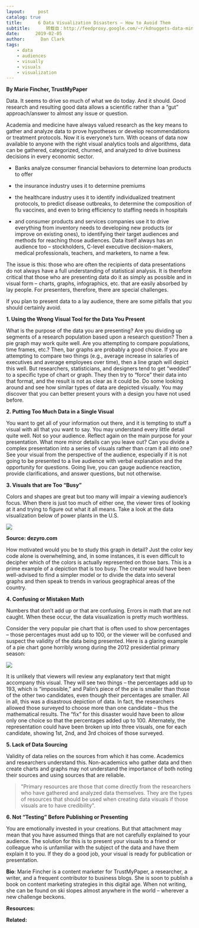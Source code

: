 ```yaml
---
layout:     post
catalog: true
title:      6 Data Visualization Disasters – How to Avoid Them
subtitle:      转载自：http://feedproxy.google.com/~r/kdnuggets-data-mining-analytics/~3/KSpquecMddw/data-visualization-disasters-avoid.html
date:      2019-02-05
author:      Dan Clark
tags:
    - data
    - audiences
    - visually
    - visuals
    - visualization
---
```


**By Marie Fincher, TrustMyPaper**

Data. It seems to drive so much of what we do today. And it should. Good research and resulting good data allows a scientific rather than a “gut” approach/answer to almost any issue or question.

Academia and medicine have always valued research as the key means to gather and analyze data to prove hypotheses or develop recommendations or treatment protocols. Now it is everyone’s turn. With oceans of data now available to anyone with the right visual analytics tools and algorithms, data can be gathered, categorized, churned, and analyzed to drive business decisions in every economic sector.

- Banks analyze consumer financial behaviors to determine loan products to offer

- the insurance industry uses it to determine premiums

- the healthcare industry uses it to identify individualized treatment protocols, to predict disease outbreaks, to determine the composition of flu vaccines, and even to bring efficiency to staffing needs in hospitals

- and consumer products and services companies use it to drive everything from inventory needs to developing new products (or improve on existing ones), to identifying their target audiences and methods for reaching those audiences. Data itself always has an audience too – stockholders, C-level executive decision-makers, medical professionals, teachers, and marketers, to name a few.


The issue is this: those who are often the recipients of data presentations do not always have a full understanding of statistical analysis. It is therefore critical that those who are presenting data do it as simply as possible and in visual form – charts, graphs, infographics, etc. that are easily absorbed by lay people. For presenters, therefore, there are special challenges.

If you plan to present data to a lay audience, there are some pitfalls that you should certainly avoid.

**1. Using the Wrong Visual Tool for the Data You Present**

What is the purpose of the data you are presenting? Are you dividing up segments of a research population based upon a research question? Then a pie graph may work quite well. Are you attempting to compare populations, time frames, etc.? Then, bar graphs are probably a good choice. If you are attempting to compare two things (e.g., average increase in salaries of executives and average employees over time), then a line graph will depict this well. But researchers, statisticians, and designers tend to get “wedded” to a specific type of chart or graph. They then try to “force” their data into that format, and the result is not as clear as it could be. Do some looking around and see how similar types of data are depicted visually. You may discover that you can better present yours with a design you have not used before.

**2. Putting Too Much Data in a Single Visual**

You want to get all of your information out there, and it is tempting to stuff a visual with all that you want to say. You may understand every little detail quite well. Not so your audience. Reflect again on the main purpose for your presentation. What more minor details can you leave out? Can you divide a complex presentation into a series of visuals rather than cram it all into one? See your visual from the perspective of the audience, especially if it is not going to be presented to a live audience with verbal explanation and the opportunity for questions. Going live, you can gauge audience reaction, provide clarifications, and answer questions, but not otherwise.

**3. Visuals that are Too “Busy”**

Colors and shapes are great but too many will impair a viewing audience’s focus. When there is just too much of either one, the viewer tires of looking at it and trying to figure out what it all means. Take a look at the data visualization below of power plants in the U.S.

![](https://www.kdnuggets.com/wp-content/uploads/data-viz-disasters-fig-1.jpg)


**Source: dezyro.com**

How motivated would you be to study this graph in detail? Just the color key code alone is overwhelming, and, in some instances, it is even difficult to decipher which of the colors is actually represented on those bars. This is a prime example of a depiction that is too busy. The creator would have been well-advised to find a simpler model or to divide the data into several graphs and then speak to trends in various geographical areas of the country.

**4. Confusing or Mistaken Math**

Numbers that don’t add up or that are confusing. Errors in math that are not caught. When these occur, the data visualization is pretty much worthless.

Consider the very popular pie chart that is often used to show percentages – those percentages must add up to 100, or the viewer will be confused and suspect the validity of the data being presented. Here is a glaring example of a pie chart gone horribly wrong during the 2012 presidential primary season:

![](https://www.kdnuggets.com/wp-content/uploads/data-viz-disasters-fig-2.jpg)


It is unlikely that viewers will review any explanatory text that might accompany this visual. They will see two things – the percentages add up to 193, which is “impossible,” and Palin’s piece of the pie is smaller than those of the other two candidates, even though their percentages are smaller. All in all, this was a disastrous depiction of data. In fact, the researchers allowed those surveyed to choose more than one candidate – thus the mathematical results. The “fix” for this disaster would have been to allow only one choice so that the percentages added up to 100. Alternately, the representation could have been broken up into three visuals, one for each candidate, showing 1st, 2nd, and 3rd choices of those surveyed.

**5. Lack of Data Sourcing**

Validity of data relies on the sources from which it has come. Academics and researchers understand this. Non-academics who gather data and then create charts and graphs may not understand the importance of both noting their sources and using sources that are reliable. 

> "Primary resources are those that come directly from the researchers who have gathered and analyzed data themselves. They are the types of resources that should be used when creating data visuals if those visuals are to have credibility".

**6. Not “Testing” Before Publishing or Presenting**

You are emotionally invested in your creations. But that attachment may mean that you have assumed things that are not carefully explained to your audience. The solution for this is to present your visuals to a friend or colleague who is unfamiliar with the subject of the data and have them explain it to you. If they do a good job, your visual is ready for publication or presentation.

**Bio**: Marie Fincher is a content marketer for TrustMyPaper, a researcher, a writer, and a frequent contributor to business blogs. She is soon to publish a book on content marketing strategies in this digital age. When not writing, she can be found on ski slopes almost anywhere in the world – wherever a new challenge beckons.

**Resources:**

**Related:**


